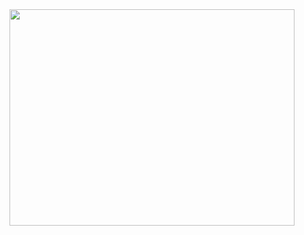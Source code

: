 <a href='https://ricardo-readme.vercel.app'>
    <img src="https://ricardo-readme.vercel.app/api/render?section=readme" width="100%" height="383" align="left">
</a>
